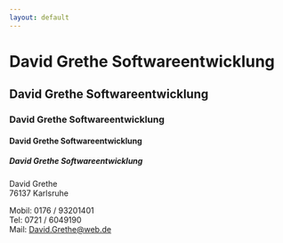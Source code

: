 ```yaml
---
layout: default
---
```


# David Grethe Softwareentwicklung 
## David Grethe Softwareentwicklung 
### David Grethe Softwareentwicklung 
#### David Grethe Softwareentwicklung 
##### David Grethe Softwareentwicklung 

David Grethe<BR>
76137 Karlsruhe

Mobil: 0176 / 93201401<BR>
Tel:    0721 / 6049190<BR>
Mail: David.Grethe@web.de 
